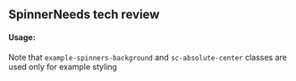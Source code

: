 <h2>Spinner<span class="status review">Needs tech review</span></h2>

#### Usage:

Note that `example-spinners-background` and `sc-absolute-center` classes are used only for example styling  
<style>
#spinner-link .sample{
     background-color: #808080;
}
</style>

